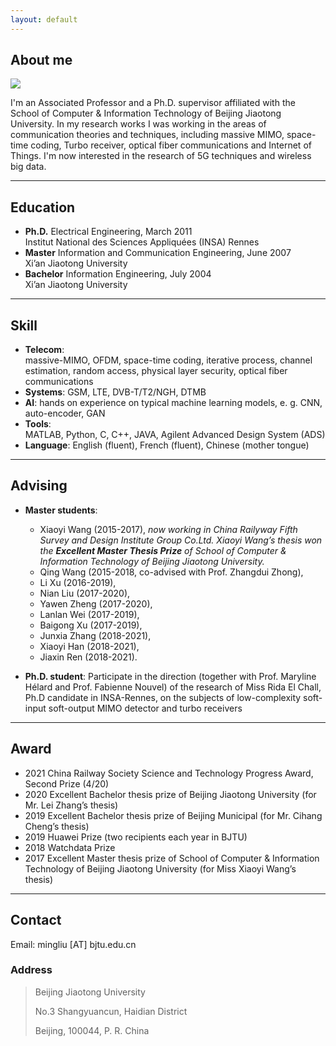 ```yaml
---
layout: default
---
```


## About me

<img class="profile-picture" src="ml.jpg">

I'm an Associated Professor and a Ph.D. supervisor affiliated with the School of Computer & Information Technology of Beijing Jiaotong University. 
In my research works I was working in the areas of communication theories and techniques, including  massive MIMO, space-time coding, Turbo receiver, optical fiber communications and Internet of Things. 
I'm now interested in the research of 5G techniques and wireless big data.

---

## Education

* **Ph.D.**			Electrical Engineering,   March 2011      
				Institut National des Sciences Appliquées (INSA) Rennes
* **Master**		Information and Communication Engineering,   June 2007            
				Xi’an Jiaotong University
* **Bachelor**		Information Engineering,   July 2004                 
				Xi’an Jiaotong University

---
## Skill

* **Telecom**:		
				massive-MIMO, OFDM, space-time coding, iterative process, channel estimation, random access, physical layer security, optical fiber communications 
* **Systems**:
			GSM, LTE, DVB-T/T2/NGH, DTMB 
* **AI**: 
			hands on experience on typical machine learning models, e. g. CNN, auto-encoder, GAN	
* **Tools**:	
			MATLAB, Python, C, C++, JAVA, Agilent Advanced Design System (ADS)
* **Language**:	
		English (fluent), French (fluent), Chinese (mother tongue) 

---
## Advising
* **Master students**:
	- Xiaoyi Wang (2015-2017), *now working in China Railyway Fifth Survey and Design Institute Group Co.Ltd. 
			Xiaoyi Wang’s thesis won the **Excellent Master Thesis Prize** of School of Computer & Information Technology of Beijing Jiaotong University.*
	- Qing Wang (2015-2018, co-advised with Prof. Zhangdui Zhong), 
	- Li Xu (2016-2019), 
	- Nian Liu (2017-2020), 
	- Yawen Zheng (2017-2020), 
	- Lanlan Wei (2017-2019), 
	- Baigong Xu (2017-2019), 
	- Junxia Zhang (2018-2021), 
	- Xiaoyi Han (2018-2021), 
	- Jiaxin Ren (2018-2021).

* **Ph.D. student**:
Participate in the direction (together with Prof. Maryline Hélard and Prof. Fabienne Nouvel) of the research of Miss Rida El Chall, Ph.D candidate in INSA-Rennes, on the subjects of low-complexity soft-input soft-output MIMO detector and turbo receivers

---
## Award
- 2021	China Railway Society Science and Technology Progress Award, Second Prize (4/20)
- 2020	Excellent Bachelor thesis prize of Beijing Jiaotong University (for Mr. Lei Zhang’s thesis)
- 2019	Excellent Bachelor thesis prize of Beijing Municipal (for Mr. Cihang Cheng’s thesis)
- 2019	Huawei Prize (two recipients each year in BJTU)
- 2018	Watchdata Prize 
- 2017 	Excellent Master thesis prize of School of Computer & Information Technology of Beijing Jiaotong University (for Miss Xiaoyi Wang’s thesis)

---
## Contact
 
Email: mingliu [AT] bjtu.edu.cn 

### Address

> Beijing Jiaotong University
>
> No.3 Shangyuancun, Haidian District
>
> Beijing, 100044,
> P. R. China

